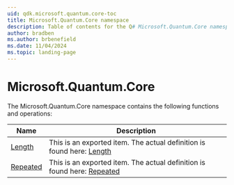 ```yaml
---
uid: qdk.microsoft.quantum.core-toc
title: Microsoft.Quantum.Core namespace
description: Table of contents for the Q# Microsoft.Quantum.Core namespace
author: bradben
ms.author: brbenefield
ms.date: 11/04/2024
ms.topic: landing-page
---
```


# Microsoft.Quantum.Core

The Microsoft.Quantum.Core namespace contains the following functions and operations:



| Name | Description |
|------|-------------|
| [Length](xref:Qdk.Microsoft.Quantum.Core.Length) | This is an exported item. The actual definition is found here: [Length](xref:Qdk.Std.Core.Length) |
| [Repeated](xref:Qdk.Microsoft.Quantum.Core.Repeated) | This is an exported item. The actual definition is found here: [Repeated](xref:Qdk.Std.Core.Repeated) |
